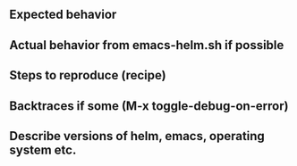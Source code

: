 ## Expected behavior


## Actual behavior from emacs-helm.sh if possible


## Steps to reproduce (recipe)


## Backtraces if some (M-x toggle-debug-on-error)


## Describe versions of helm, emacs, operating system etc.
